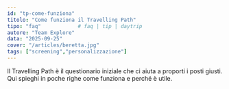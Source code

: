 ```yaml
---
id: "tp-come-funziona"
titolo: "Come funziona il Travelling Path"
tipo: "faq"            # faq | tip | daytrip
autore: "Team Explore"
data: "2025-09-25"
cover: "/articles/beretta.jpg"
tags: ["screening","personalizzazione"]
---
```

Il Travelling Path è il questionario iniziale che ci aiuta a proporti i posti giusti.
Qui spieghi in poche righe come funziona e perché è utile.
